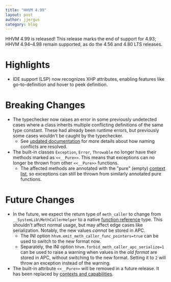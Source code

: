 ```yaml
---
title: "HHVM 4.99"
layout: post
author: jjergus
category: blog
---
```


HHVM 4.99 is released! This release marks the end of support for 4.93;
HHVM 4.94&ndash;4.98 remain supported, as do the 4.56 and 4.80 LTS releases.

# Highlights

- IDE support (LSP) now recognizes XHP attributes, enabling features like
  go-to-definition and hover to peek definition.

# Breaking Changes

- The typechecker now raises an error in some previously undetected cases where
  a class inherits multiple conflicting definitions of the same type constant.
  These had already been runtime errors, but previously some cases wouldn't be
  caught by the typechecker.
  - See [updated documentation](https://docs.hhvm.com/hack/classes/using-a-trait#resolution-of-naming-conflicts)
    for more details about how naming conflicts are resolved.
- The built-in classes `Exception`, `Error`, `Throwable` no longer have their
  methods marked as `<<__Pure>>`. This means that exceptions can no longer be
  thrown from other `<<__Pure>>` functions.
  - The affected methods are annotated with the "pure" (empty)
    [context list](https://docs.hhvm.com/hack/contexts-and-capabilities/introduction), so exceptions can still be thrown from similarly annotated pure functions.

# Future Changes

- In the future, we expect the return type of `meth_caller` to change from
  `__SystemLib\MethCallerHelper` to a native
  [function reference](https://docs.hhvm.com/hack/functions/function-references)
  type. This shouldn't affect normal usage, but may affect edge cases like
  serialization. Notably, the new values *cannot* be stored in APC.
  - The INI option `hhvm.emit_meth_caller_func_pointers=true` can be used to
    switch to the new format now.
  - Separately, the INI option `hhvm.forbid_meth_caller_apc_serialize=1` can be
    used to raise a warning when values in the *old format* are stored in APC,
    without switching to the new format. Setting it to `2` will throw an
    exception instead of the warning.
- The built-in attribute `<<__Pure>>` will be removed in a future release. It
  has been replaced by
  [contexts and capabilities](https://docs.hhvm.com/hack/contexts-and-capabilities/introduction).
